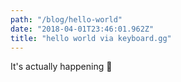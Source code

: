 ```yaml
---
path: "/blog/hello-world"
date: "2018-04-01T23:46:01.962Z"
title: "hello world via keyboard.gg"
---
```


It's actually happening 🚀
